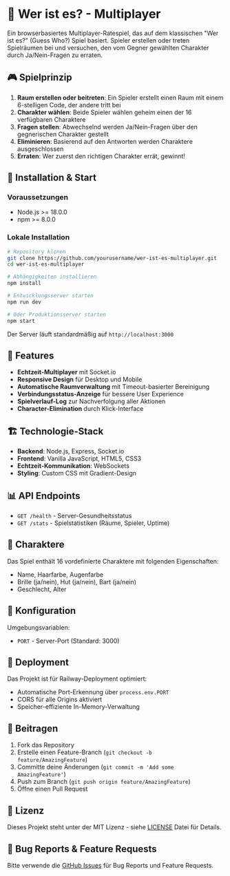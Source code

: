 # 🤔 Wer ist es? - Multiplayer

Ein browserbasiertes Multiplayer-Ratespiel, das auf dem klassischen "Wer ist es?" (Guess Who?) Spiel basiert. Spieler erstellen oder treten Spielräumen bei und versuchen, den vom Gegner gewählten Charakter durch Ja/Nein-Fragen zu erraten.

## 🎮 Spielprinzip

1. **Raum erstellen oder beitreten**: Ein Spieler erstellt einen Raum mit einem 6-stelligen Code, der andere tritt bei
2. **Charakter wählen**: Beide Spieler wählen geheim einen der 16 verfügbaren Charaktere
3. **Fragen stellen**: Abwechselnd werden Ja/Nein-Fragen über den gegnerischen Charakter gestellt
4. **Eliminieren**: Basierend auf den Antworten werden Charaktere ausgeschlossen
5. **Erraten**: Wer zuerst den richtigen Charakter errät, gewinnt!

## 🚀 Installation & Start

### Voraussetzungen
- Node.js >= 18.0.0
- npm >= 8.0.0

### Lokale Installation
```bash
# Repository klonen
git clone https://github.com/yourusername/wer-ist-es-multiplayer.git
cd wer-ist-es-multiplayer

# Abhängigkeiten installieren
npm install

# Entwicklungsserver starten
npm run dev

# Oder Produktionsserver starten
npm start
```

Der Server läuft standardmäßig auf `http://localhost:3000`

## 🎯 Features

- **Echtzeit-Multiplayer** mit Socket.io
- **Responsive Design** für Desktop und Mobile
- **Automatische Raumverwaltung** mit Timeout-basierter Bereinigung
- **Verbindungsstatus-Anzeige** für bessere User Experience
- **Spielverlauf-Log** zur Nachverfolgung aller Aktionen
- **Character-Elimination** durch Klick-Interface

## 🏗️ Technologie-Stack

- **Backend**: Node.js, Express, Socket.io
- **Frontend**: Vanilla JavaScript, HTML5, CSS3
- **Echtzeit-Kommunikation**: WebSockets
- **Styling**: Custom CSS mit Gradient-Design

## 📊 API Endpoints

- `GET /health` - Server-Gesundheitsstatus
- `GET /stats` - Spielstatistiken (Räume, Spieler, Uptime)

## 🎨 Charaktere

Das Spiel enthält 16 vordefinierte Charaktere mit folgenden Eigenschaften:
- Name, Haarfarbe, Augenfarbe
- Brille (ja/nein), Hut (ja/nein), Bart (ja/nein)
- Geschlecht, Alter

## 🔧 Konfiguration

Umgebungsvariablen:
- `PORT` - Server-Port (Standard: 3000)

## 📱 Deployment

Das Projekt ist für Railway-Deployment optimiert:
- Automatische Port-Erkennung über `process.env.PORT`
- CORS für alle Origins aktiviert
- Speicher-effiziente In-Memory-Verwaltung

## 🤝 Beitragen

1. Fork das Repository
2. Erstelle einen Feature-Branch (`git checkout -b feature/AmazingFeature`)
3. Committe deine Änderungen (`git commit -m 'Add some AmazingFeature'`)
4. Push zum Branch (`git push origin feature/AmazingFeature`)
5. Öffne einen Pull Request

## 📝 Lizenz

Dieses Projekt steht unter der MIT Lizenz - siehe [LICENSE](LICENSE) Datei für Details.

## 🐛 Bug Reports & Feature Requests

Bitte verwende die [GitHub Issues](https://github.com/yourusername/wer-ist-es-multiplayer/issues) für Bug Reports und Feature Requests.